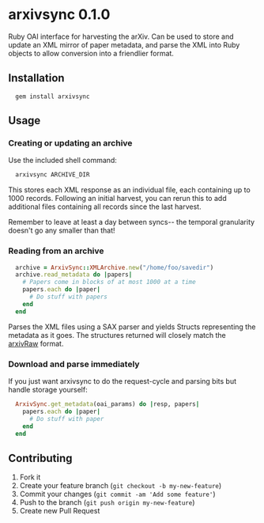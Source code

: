# arxivsync 0.1.0

Ruby OAI interface for harvesting the arXiv. Can be used to store and update an XML mirror of paper metadata, and parse the XML into Ruby objects to allow conversion into a friendlier format.

## Installation

```
  gem install arxivsync
```

## Usage

### Creating or updating an archive

Use the included shell command:

```bash
  arxivsync ARCHIVE_DIR
```

This stores each XML response as an individual file, each containing up to 1000 records. Following an initial harvest, you can rerun this to add additional files containing all records since the last harvest.

Remember to leave at least a day between syncs-- the temporal granularity doesn't go any smaller than that!

### Reading from an archive

```ruby
  archive = ArxivSync::XMLArchive.new("/home/foo/savedir")
  archive.read_metadata do |papers|
    # Papers come in blocks of at most 1000 at a time
    papers.each do |paper|
      # Do stuff with papers
    end
  end
```

Parses the XML files using a SAX parser and yields Structs representing the metadata as it goes. The structures returned will closely match the [arxivRaw](http://export.arxiv.org/oai2?verb=GetRecord&identifier=oai:arXiv.org:0804.2273&metadataPrefix=arXivRaw) format.

### Download and parse immediately

If you just want arxivsync to do the request-cycle and parsing bits but handle storage yourself:

```ruby
  ArxivSync.get_metadata(oai_params) do |resp, papers|
    papers.each do |paper|
      # Do stuff with paper
    end 
  end
```

## Contributing

1. Fork it
2. Create your feature branch (`git checkout -b my-new-feature`)
3. Commit your changes (`git commit -am 'Add some feature'`)
4. Push to the branch (`git push origin my-new-feature`)
5. Create new Pull Request
